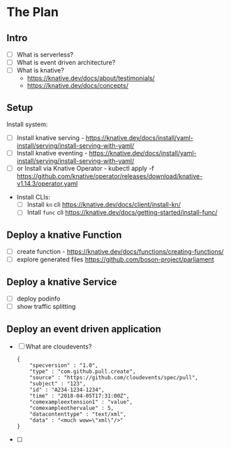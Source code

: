 # The Plan

## Intro

- [ ] What is serverless?
- [ ] What is event driven architecture?
- [ ] What is knative?
  - https://knative.dev/docs/about/testimonials/
  - https://knative.dev/docs/concepts/

## Setup

Install system:

- [ ] Install knative serving - https://knative.dev/docs/install/yaml-install/serving/install-serving-with-yaml/
- [ ] Install knative eventing - https://knative.dev/docs/install/yaml-install/serving/install-serving-with-yaml/
- [ ] or Install via Knative Operator - kubectl apply -f https://github.com/knative/operator/releases/download/knative-v1.14.3/operator.yaml
- Install CLIs:
  - [ ] Install `kn` cli https://knative.dev/docs/client/install-kn/
  - [ ] Intall `func` cli https://knative.dev/docs/getting-started/install-func/

## Deploy a knative Function

- [ ] create function - https://knative.dev/docs/functions/creating-functions/
- [ ] explore generated files https://github.com/boson-project/parliament

## Deploy a knative Service

- [ ] deploy podinfo
- [ ] show traffic splitting

## Deploy an event driven application

- [ ] What are cloudevents?
  ```
  {
      "specversion" : "1.0",
      "type" : "com.github.pull.create",
      "source" : "https://github.com/cloudevents/spec/pull",
      "subject" : "123",
      "id" : "A234-1234-1234",
      "time" : "2018-04-05T17:31:00Z",
      "comexampleextension1" : "value",
      "comexampleothervalue" : 5,
      "datacontenttype" : "text/xml",
      "data" : "<much wow=\"xml\"/>"
  }
  ```
- [ ]
